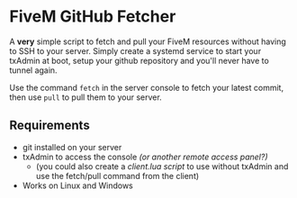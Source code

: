 # FiveM GitHub Fetcher
A **very** simple script to fetch and pull your FiveM resources without having to SSH to your server. Simply create a systemd service to start your txAdmin at boot, setup your github repository and you'll never have to tunnel again.

Use the command `fetch` in the server console to fetch your latest commit, then use `pull` to pull them to your server.

## Requirements
- git installed on your server
- txAdmin to access the console *(or another remote access panel?)*
  - (you could also create a *client.lua script* to use without txAdmin and use the fetch/pull command from the client)
- Works on Linux and Windows
